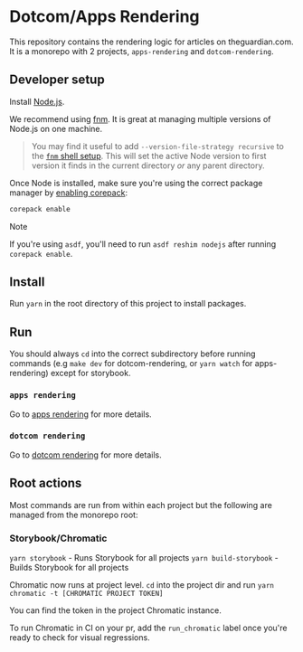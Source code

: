 # Dotcom/Apps Rendering

This repository contains the rendering logic for articles on theguardian.com. It is a monorepo with 2 projects, `apps-rendering` and `dotcom-rendering`.

## Developer setup

Install [Node.js](https://nodejs.org).

We recommend using [fnm](https://github.com/Schniz/fnm). It is great at managing multiple versions of Node.js on one machine.

> You may find it useful to add `--version-file-strategy recursive` to the [`fnm` shell setup](https://github.com/Schniz/fnm?tab=readme-ov-file#shell-setup). This will set the active Node version to first version it finds in the current directory _or_ any parent directory.

Once Node is installed, make sure you're using the correct package manager by [enabling corepack](https://github.com/nodejs/corepack?tab=readme-ov-file#utility-commands):

```sh
corepack enable
```

> [!NOTE]
>
> If you're using `asdf`, you'll need to run `asdf reshim nodejs` after running `corepack enable`.

## Install

Run `yarn` in the root directory of this project to install packages.

## Run

You should always `cd` into the correct subdirectory before running commands (e.g `make dev` for dotcom-rendering, or `yarn watch` for apps-rendering) except for storybook.

### `apps rendering`

Go to [apps rendering](apps-rendering/README.md) for more details.

### `dotcom rendering`

Go to [dotcom rendering](dotcom-rendering/README.md) for more details.

## Root actions

Most commands are run from within each project but the following are managed from the monorepo root:

### Storybook/Chromatic

`yarn storybook` - Runs Storybook for all projects
`yarn build-storybook` - Builds Storybook for all projects

Chromatic now runs at project level. `cd` into the project dir and run `yarn chromatic -t [CHROMATIC PROJECT TOKEN]`

You can find the token in the project Chromatic instance.

To run Chromatic in CI on your pr, add the `run_chromatic` label once you're ready to check for visual regressions.
